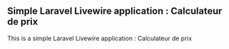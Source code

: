 ## Simple Laravel Livewire application : Calculateur de prix
This is a simple Laravel Livewire application : Calculateur de prix
